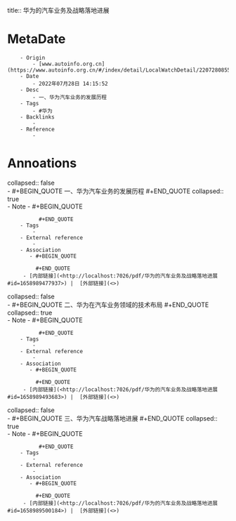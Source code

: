title::  华为的汽车业务及战略落地进展

# MetaDate
        - Origin
            - [www.autoinfo.org.cn](https://www.autoinfo.org.cn/#/index/detail/LocalWatchDetail/2207280855111665)
        - Date
            - 2022年07月28日 14:15:52
        - Desc
            - 一、华为汽车业务的发展历程
        - Tags
            - #华为  
        - Backlinks
            - 
        - Reference
            - 

# Annoations

collapsed:: false  
    - #+BEGIN_QUOTE
        一、华为汽车业务的发展历程 
        #+END_QUOTE
        collapsed:: true  
        - Note
            - #+BEGIN_QUOTE
               
              #+END_QUOTE
        - Tags
            - 
        - External reference
            - 
        - Association
           - #+BEGIN_QUOTE
            
             #+END_QUOTE
         - [内部链接](<http://localhost:7026/pdf/华为的汽车业务及战略落地进展#id=1658989477937>) |  [外部链接](<>)
collapsed:: false  
    - #+BEGIN_QUOTE
        二、华为在汽车业务领域的技术布局 
        #+END_QUOTE
        collapsed:: true  
        - Note
            - #+BEGIN_QUOTE
               
              #+END_QUOTE
        - Tags
            - 
        - External reference
            - 
        - Association
           - #+BEGIN_QUOTE
            
             #+END_QUOTE
         - [内部链接](<http://localhost:7026/pdf/华为的汽车业务及战略落地进展#id=1658989493683>) |  [外部链接](<>)
collapsed:: false  
    - #+BEGIN_QUOTE
        三、华为汽车战略落地进展 
        #+END_QUOTE
        collapsed:: true  
        - Note
            - #+BEGIN_QUOTE
               
              #+END_QUOTE
        - Tags
            - 
        - External reference
            - 
        - Association
           - #+BEGIN_QUOTE
            
             #+END_QUOTE
         - [内部链接](<http://localhost:7026/pdf/华为的汽车业务及战略落地进展#id=1658989500184>) |  [外部链接](<>)
